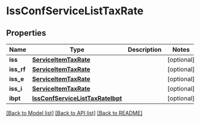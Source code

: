 # IssConfServiceListTaxRate

## Properties
Name | Type | Description | Notes
------------ | ------------- | ------------- | -------------
**iss** | [**ServiceItemTaxRate**](ServiceItemTaxRate.md) |  | [optional] 
**iss_rf** | [**ServiceItemTaxRate**](ServiceItemTaxRate.md) |  | [optional] 
**iss_e** | [**ServiceItemTaxRate**](ServiceItemTaxRate.md) |  | [optional] 
**iss_i** | [**ServiceItemTaxRate**](ServiceItemTaxRate.md) |  | [optional] 
**ibpt** | [**IssConfServiceListTaxRateIbpt**](IssConfServiceListTaxRateIbpt.md) |  | [optional] 

[[Back to Model list]](../README.md#documentation-for-models) [[Back to API list]](../README.md#documentation-for-api-endpoints) [[Back to README]](../README.md)


